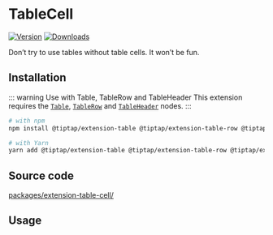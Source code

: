 # TableCell
[![Version](https://img.shields.io/npm/v/@tiptap/extension-table-cell.svg?label=version)](https://www.npmjs.com/package/@tiptap/extension-table-cell)
[![Downloads](https://img.shields.io/npm/dm/@tiptap/extension-table-cell.svg)](https://npmcharts.com/compare/@tiptap/extension-table-cell?minimal=true)

Don’t try to use tables without table cells. It won’t be fun.

## Installation
::: warning Use with Table, TableRow and TableHeader
This extension requires the [`Table`](/api/nodes/table), [`TableRow`](/api/nodes/table-row) and [`TableHeader`](/api/nodes/table-header) nodes.
:::

```bash
# with npm
npm install @tiptap/extension-table @tiptap/extension-table-row @tiptap/extension-table-header @tiptap/extension-table-cell

# with Yarn
yarn add @tiptap/extension-table @tiptap/extension-table-row @tiptap/extension-table-header @tiptap/extension-table-cell
```

## Source code
[packages/extension-table-cell/](https://github.com/ueberdosis/tiptap-next/blob/main/packages/extension-table-cell/)

## Usage
<demo name="Nodes/Table" />
